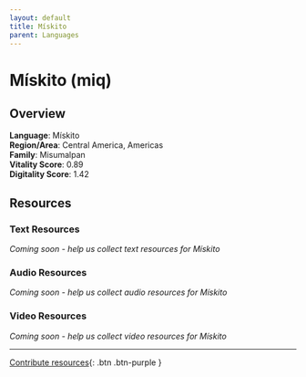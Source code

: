 ```yaml
---
layout: default
title: Mískito
parent: Languages
---
```


# Mískito (miq)

## Overview

**Language**: Mískito  
**Region/Area**: Central America, Americas  
**Family**: Misumalpan  
**Vitality Score**: 0.89  
**Digitality Score**: 1.42  

## Resources

### Text Resources
*Coming soon - help us collect text resources for Mískito*

### Audio Resources
*Coming soon - help us collect audio resources for Mískito*

### Video Resources
*Coming soon - help us collect video resources for Mískito*

---

[Contribute resources](https://fairtrain.github.io/){: .btn .btn-purple }
